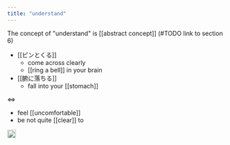 ```yaml
---
title: "understand"
---
```


The concept of "understand" is [[abstract concept]] (#TODO link to section 6)

- [[ピンとくる]]
    - come across clearly
    - [[ring a bell]] in your brain
- [[腑に落ちる]]
    - fall into your [[stomach]]

⇔

- feel [[uncomfortable]]
- be not quite [[clear]] to

<img src='https://scrapbox.io/api/pages/nishio-en/en/icon' alt='en.icon' height="19.5"/>
